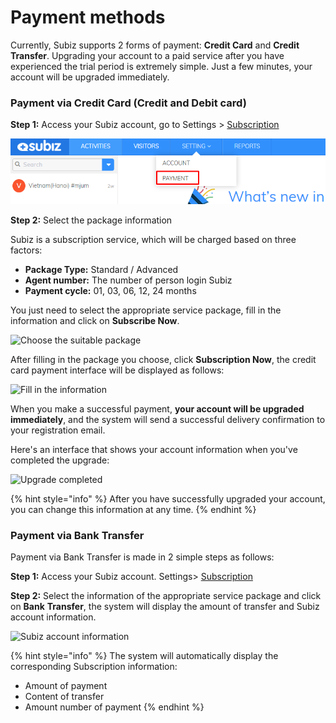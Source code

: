 # Payment methods

Currently, Subiz supports 2 forms of payment: **Credit Card** and **Credit Transfer**. Upgrading your account to a paid service after you have experienced the trial period is extremely simple. Just a few minutes, your account will be upgraded immediately.

### Payment via Credit Card \(Credit and Debit card\)

**Step 1:** Access your Subiz account, go to Settings &gt; [Subscription](https://app.subiz.com/payment-home)

![Access your Subiz account](../.gitbook/assets/image%20%284%29.png)

**Step 2:** Select the package information

Subiz is a subscription service, which will be charged based on three factors:

* **Package Type:** Standard / Advanced
* **Agent number:** The number of person login Subiz
* **Payment cycle:** 01, 03, 06, 12, 24 months

You just need to select the appropriate service package, fill in the information and click on **Subscribe Now**.

![Choose the suitable package](https://lh3.googleusercontent.com/_hM258NBqJBbYjmJqBhX3SBlgP1p4qHG6au1FnaVnxsMHWaSokOBs3MHCIfVxBX7wAZADbWzMTkHSm3F2cuOW59FUe55SOtWYJ8BsTiayNAWhfpYSMS1a4FkP-pr8A4RNUw3DUea)

After filling in the package you choose, click **Subscription Now**, the credit card payment interface will be displayed as follows:

![Fill in the information](https://lh4.googleusercontent.com/V3ElTZzDV4BqgdE5YbK_-2miLS4q96Lin4zszJ78yetPrNi6X5pjM4V3gxPgwZa5MM7-Dys-4LdfUgLsEihhDFpXRvFIdPw-a2JKS9s-lTdZft1ApDgQfFmMgXnp5uC7yqU1ax5I)

When you make a successful payment, **your account will be upgraded immediately**, and the system will send a successful delivery confirmation to your registration email.

Here's an interface that shows your account information when you've completed the upgrade:

![Upgrade completed ](https://lh4.googleusercontent.com/TXu6OQtIDNbIHQkfkysDXcQaXi_89vrr0rAUAZtwlPAvRVra0xLvrHF8ukYTpSy4EbzK-xfap7DTrxVye6xo0EIcFAd_amxWqvp4CCdVeCnMuZCSaebb6IbT1IR8q4kOLtU5aDiA)

{% hint style="info" %}
After you have successfully upgraded your account, you can change this information at any time.
{% endhint %}

### Payment via Bank Transfer

Payment via Bank Transfer is made in 2 simple steps as follows:

**Step 1:** Access your Subiz account. Settings&gt; [Subscription](https://app.subiz.com/payment-home)

**Step 2:** Select the information of the appropriate service package and click on **Bank** **Transfer**, the system will display the amount of transfer and Subiz account information.

![Subiz account information](https://lh4.googleusercontent.com/irRZqu28iTtFwprw7IgKVwUeEPRPOot5Bo7qC_-0-kVA1CdTTWZxWXfs1H2YPfxnkTamaw09WcYB9kmi5XAXOkEgWZBCsDnGW_JbL0OJy9ZZiDDOTHYHmrIZJvyBAIEO1zgmv0kV)

{% hint style="info" %}
The system will automatically display the corresponding Subscription information:

* Amount of payment
* Content of transfer
* Amount number of payment
{% endhint %}



